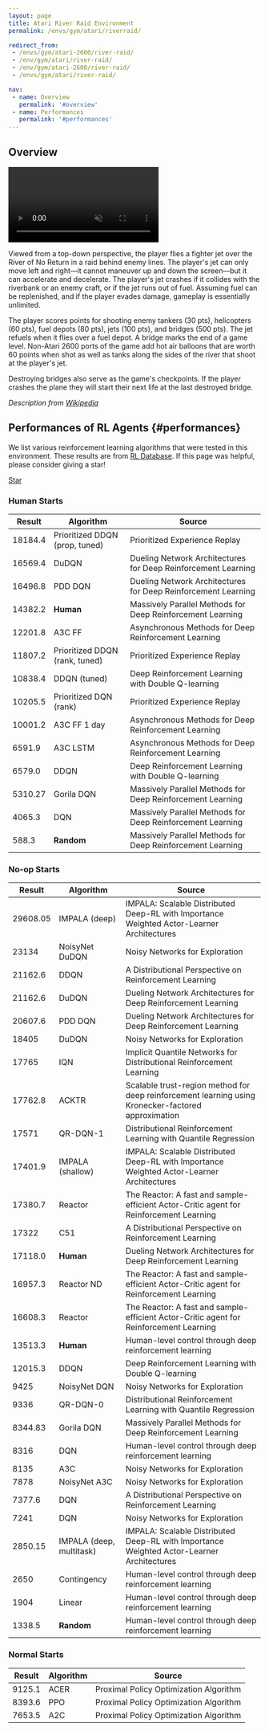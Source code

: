 ```yaml
---
layout: page
title: Atari River Raid Environment
permalink: /envs/gym/atari/riverraid/

redirect_from:
 - /envs/gym/atari-2600/river-raid/
 - /env/gym/atari/river-raid/
 - /env/gym/atari-2600/river-raid/
 - /envs/gym/atari/river-raid/

nav:
 - name: Overview
   permalink: '#overview'
 - name: Performances
   permalink: '#performances'
---
```



## Overview

<video autoplay muted loop controls>
  <source src="{{ 'assets/_pages/envs/gym/atari/riverraid.mp4' | absolute_url }}" type="video/mp4">
</video>

Viewed from a top-down perspective, the player flies a fighter jet over the River of No Return in a raid behind enemy lines. The player's jet can only move left and right—it cannot maneuver up and down the screen—but it can accelerate and decelerate. The player's jet crashes if it collides with the riverbank or an enemy craft, or if the jet runs out of fuel. Assuming fuel can be replenished, and if the player evades damage, gameplay is essentially unlimited.

The player scores points for shooting enemy tankers (30 pts), helicopters (60 pts), fuel depots (80 pts), jets (100 pts), and bridges (500 pts). The jet refuels when it flies over a fuel depot. A bridge marks the end of a game level. Non-Atari 2600 ports of the game add hot air balloons that are worth 60 points when shot as well as tanks along the sides of the river that shoot at the player's jet.

Destroying bridges also serve as the game's checkpoints. If the player crashes the plane they will start their next life at the last destroyed bridge.

*Description from [Wikipedia](https://en.wikipedia.org/wiki/River_Raid)*


## Performances of RL Agents {#performances}

We list various reinforcement learning algorithms that were tested in this environment. These results are from [RL Database](https://github.com/seungjaeryanlee/rldb). If this page was helpful, please consider giving a star!

<!-- Place this tag where you want the button to render. -->
<a class="github-button" href="https://github.com/seungjaeryanlee/rldb" data-icon="octicon-star" data-size="large" data-show-count="true" aria-label="Star seungjaeryanlee/rldb on GitHub">Star</a>
<!-- Place this tag in your head or just before your close body tag. -->
<script async defer src="https://buttons.github.io/buttons.js"></script>

### Human Starts

| Result | Algorithm | Source |
|--------|-----------|--------|
| 18184.4 | Prioritized DDQN (prop, tuned) | Prioritized Experience Replay |
| 16569.4 | DuDQN | Dueling Network Architectures for Deep Reinforcement Learning |
| 16496.8 | PDD DQN | Dueling Network Architectures for Deep Reinforcement Learning |
| 14382.2 | **Human** | Massively Parallel Methods for Deep Reinforcement Learning |
| 12201.8 | A3C FF | Asynchronous Methods for Deep Reinforcement Learning |
| 11807.2 | Prioritized DDQN (rank, tuned) | Prioritized Experience Replay |
| 10838.4 | DDQN (tuned) | Deep Reinforcement Learning with Double Q-learning |
| 10205.5 | Prioritized DQN (rank) | Prioritized Experience Replay |
| 10001.2 | A3C FF 1 day | Asynchronous Methods for Deep Reinforcement Learning |
| 6591.9 | A3C LSTM | Asynchronous Methods for Deep Reinforcement Learning |
| 6579.0 | DDQN | Deep Reinforcement Learning with Double Q-learning |
| 5310.27 | Gorila DQN | Massively Parallel Methods for Deep Reinforcement Learning |
| 4065.3 | DQN | Massively Parallel Methods for Deep Reinforcement Learning |
| 588.3 | **Random** | Massively Parallel Methods for Deep Reinforcement Learning |


### No-op Starts

| Result | Algorithm | Source |
|--------|-----------|--------|
| 29608.05 | IMPALA (deep) | IMPALA: Scalable Distributed Deep-RL with Importance Weighted Actor-Learner Architectures |
| 23134 | NoisyNet DuDQN | Noisy Networks for Exploration |
| 21162.6 | DDQN | A Distributional Perspective on Reinforcement Learning |
| 21162.6 | DuDQN | Dueling Network Architectures for Deep Reinforcement Learning |
| 20607.6 | PDD DQN | Dueling Network Architectures for Deep Reinforcement Learning |
| 18405 | DuDQN | Noisy Networks for Exploration |
| 17765 | IQN | Implicit Quantile Networks for Distributional Reinforcement Learning |
| 17762.8 | ACKTR | Scalable trust-region method for deep reinforcement learning using Kronecker-factored approximation |
| 17571 | QR-DQN-1 | Distributional Reinforcement Learning with Quantile Regression |
| 17401.9 | IMPALA (shallow) | IMPALA: Scalable Distributed Deep-RL with Importance Weighted Actor-Learner Architectures |
| 17380.7 | Reactor | The Reactor: A fast and sample-efficient Actor-Critic agent for Reinforcement Learning |
| 17322 | C51 | A Distributional Perspective on Reinforcement Learning |
| 17118.0 | **Human** | Dueling Network Architectures for Deep Reinforcement Learning |
| 16957.3 | Reactor ND | The Reactor: A fast and sample-efficient Actor-Critic agent for Reinforcement Learning |
| 16608.3 | Reactor | The Reactor: A fast and sample-efficient Actor-Critic agent for Reinforcement Learning |
| 13513.3 | **Human** | Human-level control through deep reinforcement learning |
| 12015.3 | DDQN | Deep Reinforcement Learning with Double Q-learning |
| 9425 | NoisyNet DQN | Noisy Networks for Exploration |
| 9336 | QR-DQN-0 | Distributional Reinforcement Learning with Quantile Regression |
| 8344.83 | Gorila DQN | Massively Parallel Methods for Deep Reinforcement Learning |
| 8316 | DQN | Human-level control through deep reinforcement learning |
| 8135 | A3C | Noisy Networks for Exploration |
| 7878 | NoisyNet A3C | Noisy Networks for Exploration |
| 7377.6 | DQN | A Distributional Perspective on Reinforcement Learning |
| 7241 | DQN | Noisy Networks for Exploration |
| 2850.15 | IMPALA (deep, multitask) | IMPALA: Scalable Distributed Deep-RL with Importance Weighted Actor-Learner Architectures |
| 2650 | Contingency | Human-level control through deep reinforcement learning |
| 1904 | Linear | Human-level control through deep reinforcement learning |
| 1338.5 | **Random** | Human-level control through deep reinforcement learning |


### Normal Starts

| Result | Algorithm | Source |
|--------|-----------|--------|
| 9125.1 | ACER | Proximal Policy Optimization Algorithm |
| 8393.6 | PPO | Proximal Policy Optimization Algorithm |
| 7653.5 | A2C | Proximal Policy Optimization Algorithm |

